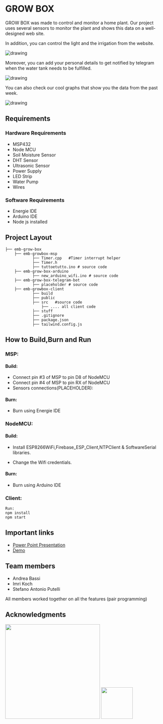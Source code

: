 # GROW BOX  


GROW BOX was made to control and monitor a home plant.
Our project uses several sensors to monitor the plant and shows this data on a well-designed web site.

In addition, you can control the light and the irrigation from the website. 

<img src="https://github.com/emb-growbox/.github/blob/main/profile/UI1.JPG" alt="drawing"/>

Moreover, you can add your personal details to get notified by telegram when the water tank needs to be fulfilled.

<img src="https://github.com/emb-growbox/.github/blob/main/profile/UI3.JPG" alt="drawing" />


You can also check our cool graphs that show you the data from the past week.

<img src="https://github.com/emb-growbox/.github/blob/main/profile/UI2.JPG" alt="drawing"/>


## Requirements

### Hardware Requirements

- MSP432 
- Node MCU
- Soil Moisture Sensor
- DHT Sensor
- Ultrasonic Sensor
- Power Supply
- LED Strip
- Water Pump
- Wires


### Software Requirements

- Energie IDE
- Arduino IDE
- Node js installed


## Project Layout

```
├── emb-grow-box
    ├── emb-growbox-msp 
            ├── Timer.cpp   #Timer interrupt helper
            ├── Timer.h  
            ├── tuttoetutto.ino # source code
    ├── emb-grow-box-arduino 
            ├── new_arduino_wifi.ino # source code 
    ├── emb-grow-box-telegram-bot 
            ├── placeholder # source code 
    ├── emb-growbox-client 
            ├── build   
            ├── public   
            ├── src   #source code
                ├── .... all client code 
            ├── stuff 
            ├── .gitignore
            ├── package.json
            ├── tailwind.config.js

```

## How to Build,Burn and Run

### MSP:
#### Build:
-
    Connect pin #3 of MSP to pin D8 of NodeMCU
-
    Connect pin #4 of MSP to pin RX of NodeMCU
-  Sensors connections(PLACEHOLDER):

#### Burn:
-
    Burn using Energie IDE  


### NodeMCU:
#### Build:
-
    Install ESP8266WiFi,Firebase_ESP_Client,NTPClient &         SoftwareSerial libraries.

-  Change the Wifi credentials.
    

#### Burn:

- Burn using Arduino IDE  
 

### Client:
    Run: 
    npm install
    npm start




## Important links

 - [Power Point Presentation](https://awesomeopensource.com/project/elangosundar/awesome-README-templates)
 - [Demo](https://github.com/matiassingers/awesome-readme)



## Team members

- Andrea Bassi
- Imri Koch
- Stefano Antonio Putelli


All members worked together on all the features (pair programming)


## Acknowledgments

<a href="https://www.unitn.it/"><img src="https://github.com/emb-growbox/.github/blob/main/profile/unitn_logo.png" width="300px"></a> <a href="https://ege.edu.tr/"><img src="https://github.com/emb-growbox/.github/blob/main/profile/ege_logo.png" width="100px"></a>
